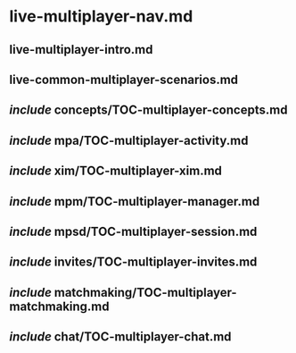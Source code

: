 # live-multiplayer-nav.md

## live-multiplayer-intro.md

## live-common-multiplayer-scenarios.md

## _include_ concepts/TOC-multiplayer-concepts.md

## _include_ mpa/TOC-multiplayer-activity.md

## _include_ xim/TOC-multiplayer-xim.md

## _include_ mpm/TOC-multiplayer-manager.md

## _include_ mpsd/TOC-multiplayer-session.md

## _include_ invites/TOC-multiplayer-invites.md

## _include_ matchmaking/TOC-multiplayer-matchmaking.md

## _include_ chat/TOC-multiplayer-chat.md
